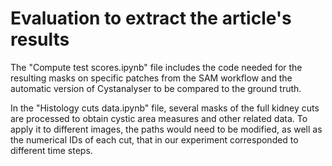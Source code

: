 # Evaluation to extract the article's results

The "Compute test scores.ipynb" file includes the code needed for the resulting masks on specific patches from the SAM workflow and the automatic version of Cystanalyser to be compared to the ground truth. 

In the "Histology cuts data.ipynb" file, several masks of the full kidney cuts are processed to obtain cystic area measures and other related data. To apply it to different images, the paths would need to be modified, as well as the numerical IDs of each cut, that in our experiment corresponded to different time steps.

